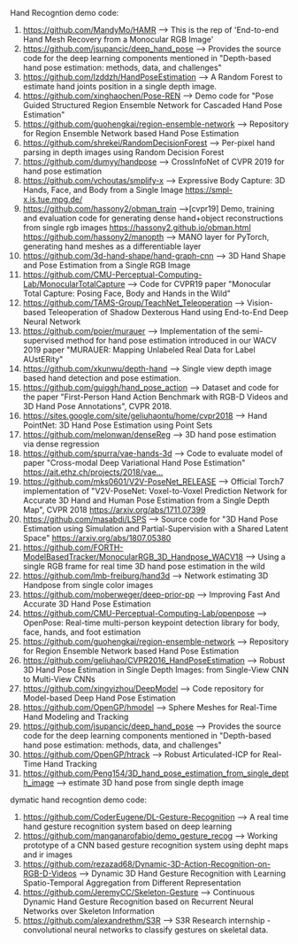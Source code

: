 Hand Recogntion demo code:
1. https://github.com/MandyMo/HAMR --> This is the rep of 'End-to-end Hand Mesh Recovery from a Monocular RGB Image'
2. https://github.com/jsupancic/deep_hand_pose --> Provides the source code for the deep learning components mentioned in "Depth-based hand pose estimation: methods, data, and challenges"
3. https://github.com/lzddzh/HandPoseEstimation --> A Random Forest to estimate hand joints position in a single depth image.
4. https://github.com/xinghaochen/Pose-REN --> Demo code for "Pose Guided Structured Region Ensemble Network for Cascaded Hand Pose Estimation"
5. https://github.com/guohengkai/region-ensemble-network --> Repository for Region Ensemble Network based Hand Pose Estimation
6. https://github.com/shrekei/RandomDecisionForest --> Per-pixel hand parsing in depth images using Random Decision Forest
7. https://github.com/dumyy/handpose --> CrossInfoNet of CVPR 2019 for hand pose estimation
8. https://github.com/vchoutas/smplify-x --> Expressive Body Capture: 3D Hands, Face, and Body from a Single Image https://smpl-x.is.tue.mpg.de/
9. https://github.com/hassony2/obman_train -->[cvpr19] Demo, training and evaluation code for generating dense hand+object reconstructions from single rgb images https://hassony2.github.io/obman.html
https://github.com/hassony2/manopth --> MANO layer for PyTorch, generating hand meshes as a differentiable layer
10. https://github.com/3d-hand-shape/hand-graph-cnn --> 3D Hand Shape and Pose Estimation from a Single RGB Image
11. https://github.com/CMU-Perceptual-Computing-Lab/MonocularTotalCapture --> Code for CVPR19 paper "Monocular Total Capture: Posing Face, Body and Hands in the Wild"
12. https://github.com/TAMS-Group/TeachNet_Teleoperation --> Vision-based Teleoperation of Shadow Dexterous Hand using End-to-End Deep Neural Network
13. https://github.com/poier/murauer --> Implementation of the semi-supervised method for hand pose estimation introduced in our WACV 2019 paper "MURAUER: Mapping Unlabeled Real Data for Label AUstERity"
14. https://github.com/xkunwu/depth-hand --> Single view depth image based hand detection and pose estimation.
15. https://github.com/guiggh/hand_pose_action --> Dataset and code for the paper "First-Person Hand Action Benchmark with RGB-D Videos and 3D Hand Pose Annotations", CVPR 2018.
16. https://sites.google.com/site/geliuhaontu/home/cvpr2018 --> Hand PointNet: 3D Hand Pose Estimation using Point Sets
17. https://github.com/melonwan/denseReg --> 3D hand pose estimation via dense regression
18. https://github.com/spurra/vae-hands-3d --> Code to evaluate model of paper "Cross-modal Deep Variational Hand Pose Estimation" https://ait.ethz.ch/projects/2018/vae…
19. https://github.com/mks0601/V2V-PoseNet_RELEASE --> Official Torch7 implementation of "V2V-PoseNet: Voxel-to-Voxel Prediction Network for Accurate 3D Hand and Human Pose Estimation from a Single Depth Map", CVPR 2018 https://arxiv.org/abs/1711.07399
20. https://github.com/masabdi/LSPS --> Source code for "3D Hand Pose Estimation using Simulation and Partial-Supervision with a Shared Latent Space" https://arxiv.org/abs/1807.05380
21. https://github.com/FORTH-ModelBasedTracker/MonocularRGB_3D_Handpose_WACV18 --> Using a single RGB frame for real time 3D hand pose estimation in the wild
22. https://github.com/lmb-freiburg/hand3d --> Network estimating 3D Handpose from single color images
23. https://github.com/moberweger/deep-prior-pp --> Improving Fast And Accurate 3D Hand Pose Estimation
24. https://github.com/CMU-Perceptual-Computing-Lab/openpose --> OpenPose: Real-time multi-person keypoint detection library for body, face, hands, and foot estimation
25. https://github.com/guohengkai/region-ensemble-network --> Repository for Region Ensemble Network based Hand Pose Estimation
26. https://github.com/geliuhao/CVPR2016_HandPoseEstimation --> Robust 3D Hand Pose Estimation in Single Depth Images: from Single-View CNN to Multi-View CNNs
27. https://github.com/xingyizhou/DeepModel --> Code repository for Model-based Deep Hand Pose Estimation
28. https://github.com/OpenGP/hmodel --> Sphere Meshes for Real-Time Hand Modeling and Tracking
29. https://github.com/jsupancic/deep_hand_pose --> Provides the source code for the deep learning components mentioned in "Depth-based hand pose estimation: methods, data, and challenges"
30. https://github.com/OpenGP/htrack --> Robust Articulated-ICP for Real-Time Hand Tracking
31. https://github.com/Peng154/3D_hand_pose_estimation_from_single_depth_image --> estimate 3D hand pose from single depth image

dymatic hand recogntion demo code:
1. https://github.com/CoderEugene/DL-Gesture-Recognition --> A real time hand gesture recognition system based on deep learning
2. https://github.com/manganarofabio/demo_gesture_recog --> Working prototype of a CNN based gesture recognition system using depht maps and ir images
3. https://github.com/rezazad68/Dynamic-3D-Action-Recognition-on-RGB-D-Videos --> Dynamic 3D Hand Gesture Recognition with Learning Spatio-Temporal Aggregation from Different Representation
4. https://github.com/JeremyCC/Skeleton-Gesture --> Continuous Dynamic Hand Gesture Recognition based on Recurrent Neural Networks over Skeleton Information
5. https://github.com/alexandrethm/S3R --> S3R Research internship - convolutional neural networks to classify gestures on skeletal data.
